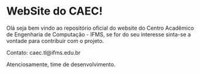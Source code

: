 # WebSite do CAEC!

<p>Olá seja bem vindo ao repositório oficial do website do Centro Acadêmico de Engenharia de Computação - IFMS, se for do seu interesse sinta-se a vontade para contribuir com o projeto.</p>

<p>Contato: caec.tl@ifms.edu.br</p>

<p>Atenciosamente, time de desenvolvimento.</p>